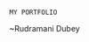                                                                          MY PORTFOLIO

~Rudramani Dubey

